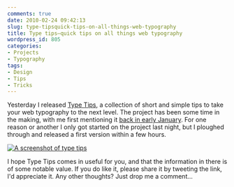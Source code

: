 ```yaml
---
comments: true
date: 2010-02-24 09:42:13
slug: type-tipsquick-tips-on-all-things-web-typography
title: Type tips—quick tips on all things web typography
wordpress_id: 805
categories:
- Projects
- Typography
tags:
- Design
- Tips
- Tricks
---
```


Yesterday I released [Type Tips](/type-tips/), a collection of short and simple tips to take your web typography to the next level. The project has been some time in the making, with me first mentioning it [back in early January](http://twitter.com/csswizardry/status/7560350672). For one reason or another I only got started on the project last night, but I ploughed through and released a first version within a few hours.





[![A screenshot of type tips](http://csswizardry.com/wp-content/uploads/2010/02/type-tips.jpg)](/type-tips/)







I hope Type Tips comes in useful for you, and that the information in there is of some notable value. If you do like it, please share it by tweeting the link, I'd appreciate it. Any other thoughts? Just drop me a comment...
